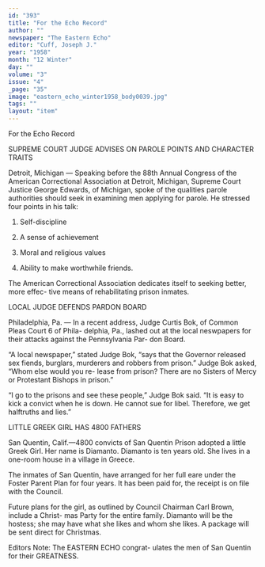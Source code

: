 ```yaml
---
id: "393"
title: "For the Echo Record"
author: ""
newspaper: "The Eastern Echo"
editor: "Cuff, Joseph J."
year: "1958"
month: "12 Winter"
day: ""
volume: "3"
issue: "4"
_page: "35"
image: "eastern_echo_winter1958_body0039.jpg"
tags: ""
layout: "item"
---
```

For the Echo Record

SUPREME COURT JUDGE ADVISES
ON PAROLE POINTS AND
CHARACTER TRAITS

Detroit, Michigan — Speaking before the 88th
Annual Congress of the American Correctional
Association at Detroit, Michigan, Supreme
Court Justice George Edwards, of Michigan,
spoke of the qualities parole authorities should
seek in examining men applying for parole. He
stressed four points in his talk:

1. Self-discipline

2. A sense of achievement

3. Moral and religious values

4. Ability to make worthwhile friends.

The American Correctional Association
dedicates itself to seeking better, more effec-
tive means of rehabilitating prison inmates.

LOCAL JUDGE DEFENDS PARDON BOARD

Philadelphia, Pa. — In a recent address, Judge
Curtis Bok, of Common Pleas Court 6 of Phila-
delphia, Pa., lashed out at the local neswpapers
for their attacks against the Pennsylvania Par-
don Board.

“A local newspaper,” stated Judge Bok,
“says that the Governor released sex fiends,
burglars, murderers and robbers from prison.”
Judge Bok asked, “Whom else would you re-
lease from prison? There are no Sisters of
Mercy or Protestant Bishops in prison.”

“I go to the prisons and see these people,”
Judge Bok said. “It is easy to kick a convict
when he is down. He cannot sue for libel.
Therefore, we get halftruths and lies.”

LITTLE GREEK GIRL HAS 4800 FATHERS

San Quentin, Calif.—4800 convicts of San
Quentin Prison adopted a little Greek Girl.
Her name is Diamanto. Diamanto is ten years
old. She lives in a one-room house in a village
in Greece.

The inmates of San Quentin, have arranged
for her full eare under the Foster Parent Plan
for four years. It has been paid for, the receipt
is on file with the Council.

Future plans for the girl, as outlined by
Council Chairman Carl Brown, include a Christ-
mas Party for the entire family. Diamanto will
be the hostess; she may have what she likes
and whom she likes. A package will be sent
direct for Christmas.

Editors Note: The EASTERN ECHO congrat-
ulates the men of San Quentin for their
GREATNESS.
